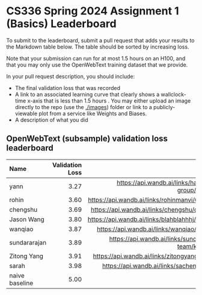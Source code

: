 # CS336 Spring 2024 Assignment 1 (Basics) Leaderboard

To submit to the leaderboard, submit a pull request that adds your results to
the Markdown table below. The table should be sorted by increasing loss.

Note that your submission can run for at most 1.5 hours on an H100, and that you
may only use the OpenWebText training dataset that we provide.

In your pull request description, you should include:

- The final validation loss that was recorded
- A link to an associated learning curve that clearly shows a wallclock-time
  x-axis that is less than 1.5 hours . You may either upload an image directly
  to the repo (use the [./images](./images)) folder or link to a
  publicly-viewable plot from a service like Weights and Biases.
- A description of what you did


## OpenWebText (subsample) validation loss leaderboard

| Name                  | Validation Loss | Link                                         |
|:----------------------|----------------:|---------------------------------------------:|
| yann                  |            3.27 |https://api.wandb.ai/links/hashimoto-group/3n0deu8i|
| rohin                 |            3.60 |https://api.wandb.ai/links/rohinmanvi/0xenuz30|
| chengshu              |            3.69 | https://api.wandb.ai/links/chengshu/q9dgud3z |
| Jason Wang            |            3.80 | https://api.wandb.ai/links/blahblahhhj/eh5i25dp |
| wanqiao               |            3.87 | https://api.wandb.ai/links/wanqiao/thuus40n  |
| sundararajan          |            3.89 | https://api.wandb.ai/links/sundararajan-team/kvqmagh7 |
| Zitong Yang           |            3.91 | https://api.wandb.ai/links/zitongyang/j0fzs8tn |
| sarah                 |            3.98 | https://api.wandb.ai/links/sachen/n5faddjv   |
| naive baseline        |            5.00 |                                              |
